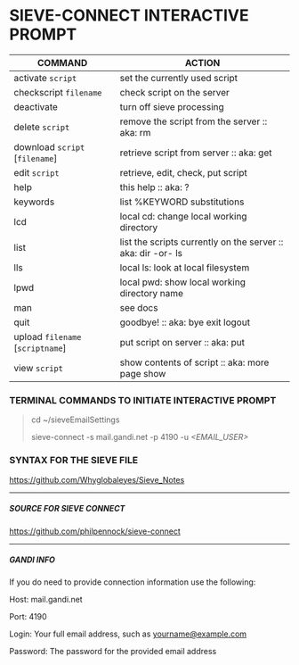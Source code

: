 # SIEVE-CONNECT INTERACTIVE PROMPT

| COMMAND			                      | ACTION |
| -------           			          | ------ |
| activate `script`      		        | set the currently used script |
| checkscript `filename`           	| check script on the server |
| deactivate             		   	    | turn off sieve processing |
| delete `script`                  	| remove the script from the server :: aka: rm |
| download `script` [`filename`]   	| retrieve script from server :: aka: get |
| edit `script`				              | retrieve, edit, check, put script |
| help        						          | this help :: aka: ? |
| keywords    						          | list %KEYWORD substitutions |
| lcd         						          | local cd: change local working directory |
| list        						          | list the scripts currently on the server :: aka: dir -or- ls |
| lls         						          | local ls: look at local filesystem |
| lpwd        						          | local pwd: show local working directory name |
| man         						          | see docs |
| quit        						          | goodbye! :: aka: bye exit logout |
| upload `filename` [`scriptname`]  | put script on server :: aka: put |
| view `script`       				       | show contents of script :: aka: more page show |





### TERMINAL COMMANDS TO INITIATE INTERACTIVE PROMPT
> cd ~/sieveEmailSettings
> 
> sieve-connect -s mail.gandi.net -p 4190 -u _<EMAIL_USER>_  


### SYNTAX FOR THE SIEVE FILE

https://github.com/Whyglobaleyes/Sieve_Notes

------------

##### SOURCE FOR SIEVE CONNECT 
https://github.com/philpennock/sieve-connect



------------


##### GANDI INFO 

If you do need to provide connection information use the following:

Host: mail.gandi.net

Port: 4190

Login: Your full email address, such as yourname@example.com

Password: The password for the provided email address


